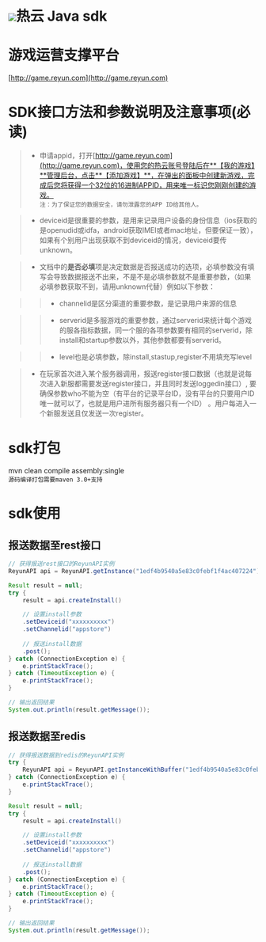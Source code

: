 ![](http://game.reyun.com/img/contlogo.png)热云 Java sdk
=======================================================

# 游戏运营支撑平台
[http://game.reyun.com](http://game.reyun.com) 

# SDK接口方法和参数说明及注意事项(必读) 

> * 申请appid，打开[http://game.reyun.com](http://game.reyun.com)，使用您的热云账号登陆后在**【我的游戏】**管理后台，点击**【添加游戏】**，在弹出的面板中创建新游戏，完成后您将获得一个32位的16进制APPID，用来唯一标识您刚刚创建的游戏。  
`注：为了保证您的数据安全，请勿泄露您的APP ID给其他人。`

> * deviceid是很重要的参数，是用来记录用户设备的身份信息（ios获取的是openudid或idfa，android获取IMEI或者mac地址，但要保证一致），如果有个别用户出现获取不到deviceid的情况，deviceid要传unknown。

> * 文档中的**是否必填**项是决定数据是否报送成功的选项，必填参数没有填写会导致数据报送不出来，不是不是必填参数就不是重要参数，（如果必填参数获取不到，请用unknown代替）例如以下参数：

>> * channelid是区分渠道的重要参数，是记录用户来源的信息

>> * serverid是多服游戏的重要参数，通过serverid来统计每个游戏的服各指标数据，同一个服的各项参数要有相同的serverid，除install和startup参数以外，其他参数都要有serverid。

>> * level也是必填参数，除install,stastup,register不用填充写level

> * 在玩家首次进入某个服务器调用，报送register接口数据（也就是说每次进入新服都需要发送register接口，并且同时发送loggedin接口）, 要确保参数who不能为空（有平台的记录平台ID，没有平台的只要用户ID唯一就可以了，也就是用户进所有服务器只有一个ID） 。用户每进入一个新服发送且仅发送一次register。

# sdk打包
mvn clean compile assembly:single  
`源码编译打包需要maven 3.0+支持`

# sdk使用
## 报送数据至rest接口
```java
// 获得报送rest接口的ReyunAPI实例
ReyunAPI api = ReyunAPI.getInstance("1edf4b9540a5e83c0febf1f4ac407224");

Result result = null;
try {
	result = api.createInstall()

	// 设置install参数
	.setDeviceid("xxxxxxxxxx")
	.setChannelid("appstore")
	
	// 报送install数据
	.post();
} catch (ConnectionException e) {
	e.printStackTrace();
} catch (TimeoutException e) {
	e.printStackTrace();
}

// 输出返回结果
System.out.println(result.getMessage());
```

## 报送数据至redis
```java
// 获得报送数据到redis的ReyunAPI实例
try {
	ReyunAPI api = ReyunAPI.getInstanceWithBuffer("1edf4b9540a5e83c0febf1f4ac407224", "localhost", 6379);
} catch (ConnectionException e) {
	e.printStackTrace();
}

Result result = null;
try {
	result = api.createInstall()

	// 设置install参数
	.setDeviceid("xxxxxxxxxx")
	.setChannelid("appstore")
	
	// 报送install数据
	.post();
} catch (ConnectionException e) {
	e.printStackTrace();
} catch (TimeoutException e) {
	e.printStackTrace();
}

// 输出返回结果
System.out.println(result.getMessage());
```